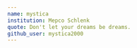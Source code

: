 ```yaml
---
name: mystica
institution: Mepco Schlenk
quote: Don't let your dreams be dreams.
github_user: mystica2000
---
```

